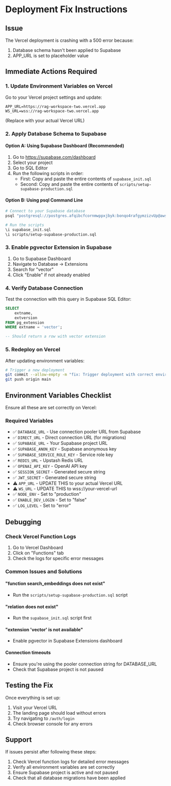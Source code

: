 # Deployment Fix Instructions

## Issue
The Vercel deployment is crashing with a 500 error because:
1. Database schema hasn't been applied to Supabase
2. APP_URL is set to placeholder value

## Immediate Actions Required

### 1. Update Environment Variables on Vercel

Go to your Vercel project settings and update:
```
APP_URL=https://rag-workspace-two.vercel.app
WS_URL=wss://rag-workspace-two.vercel.app
```
(Replace with your actual Vercel URL)

### 2. Apply Database Schema to Supabase

#### Option A: Using Supabase Dashboard (Recommended)
1. Go to https://supabase.com/dashboard
2. Select your project
3. Go to SQL Editor
4. Run the following scripts in order:
   - First: Copy and paste the entire contents of `supabase_init.sql`
   - Second: Copy and paste the entire contents of `scripts/setup-supabase-production.sql`

#### Option B: Using psql Command Line
```bash
# Connect to your Supabase database
psql "postgresql://postgres.afqibcfcornmwppxjbyk:bonqo4rafgymzizvUp@aws-0-us-west-1.pooler.supabase.com:5432/postgres"

# Run the scripts
\i supabase_init.sql
\i scripts/setup-supabase-production.sql
```

### 3. Enable pgvector Extension in Supabase
1. Go to Supabase Dashboard
2. Navigate to Database → Extensions
3. Search for "vector"
4. Click "Enable" if not already enabled

### 4. Verify Database Connection
Test the connection with this query in Supabase SQL Editor:
```sql
SELECT 
    extname,
    extversion 
FROM pg_extension 
WHERE extname = 'vector';

-- Should return a row with vector extension
```

### 5. Redeploy on Vercel
After updating environment variables:
```bash
# Trigger a new deployment
git commit --allow-empty -m "fix: Trigger deployment with correct environment variables"
git push origin main
```

## Environment Variables Checklist

Ensure all these are set correctly on Vercel:

### Required Variables
- ✅ `DATABASE_URL` - Use connection pooler URL from Supabase
- ✅ `DIRECT_URL` - Direct connection URL (for migrations)
- ✅ `SUPABASE_URL` - Your Supabase project URL
- ✅ `SUPABASE_ANON_KEY` - Supabase anonymous key
- ✅ `SUPABASE_SERVICE_ROLE_KEY` - Service role key
- ✅ `REDIS_URL` - Upstash Redis URL
- ✅ `OPENAI_API_KEY` - OpenAI API key
- ✅ `SESSION_SECRET` - Generated secure string
- ✅ `JWT_SECRET` - Generated secure string
- ⚠️ `APP_URL` - UPDATE THIS to your actual Vercel URL
- ⚠️ `WS_URL` - UPDATE THIS to wss://your-vercel-url
- ✅ `NODE_ENV` - Set to "production"
- ✅ `ENABLE_DEV_LOGIN` - Set to "false"
- ✅ `LOG_LEVEL` - Set to "error"

## Debugging

### Check Vercel Function Logs
1. Go to Vercel Dashboard
2. Click on "Functions" tab
3. Check the logs for specific error messages

### Common Issues and Solutions

#### "function search_embeddings does not exist"
- Run the `scripts/setup-supabase-production.sql` script

#### "relation does not exist"
- Run the `supabase_init.sql` script first

#### "extension 'vector' is not available"
- Enable pgvector in Supabase Extensions dashboard

#### Connection timeouts
- Ensure you're using the pooler connection string for DATABASE_URL
- Check that Supabase project is not paused

## Testing the Fix

Once everything is set up:

1. Visit your Vercel URL
2. The landing page should load without errors
3. Try navigating to `/auth/login`
4. Check browser console for any errors

## Support

If issues persist after following these steps:
1. Check Vercel function logs for detailed error messages
2. Verify all environment variables are set correctly
3. Ensure Supabase project is active and not paused
4. Check that all database migrations have been applied